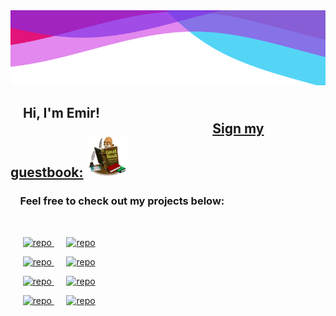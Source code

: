 <img src="https://raw.githubusercontent.com/emirsahin1/emirsahin1/master/colors.svg" width="100%" height="120" >

## &nbsp;&nbsp;&nbsp;&nbsp;Hi, I'm Emir! &nbsp;&nbsp;&nbsp;&nbsp;&nbsp;&nbsp;&nbsp;&nbsp;&nbsp;&nbsp;&nbsp;&nbsp;&nbsp;&nbsp;&nbsp;&nbsp;&nbsp;&nbsp;&nbsp;&nbsp;&nbsp;&nbsp;&nbsp;&nbsp;&nbsp;&nbsp;&nbsp;&nbsp;&nbsp;&nbsp;&nbsp;&nbsp;&nbsp;&nbsp;&nbsp;&nbsp;&nbsp;&nbsp;&nbsp;&nbsp;&nbsp;&nbsp;&nbsp;&nbsp;&nbsp;&nbsp;&nbsp;&nbsp;&nbsp;&nbsp;&nbsp;&nbsp;&nbsp;&nbsp;&nbsp;&nbsp;&nbsp;&nbsp;&nbsp;&nbsp;&nbsp;&nbsp;&nbsp;&nbsp;&nbsp;<a href="https://github.com/emirsahin1/emirsahin1/issues/1">Sign my guestbook:</a> <a href="https://github.com/emirsahin1/emirsahin1/issues/1"><img src="book.gif" width="65" height="65" ></a> 




###   &nbsp;&nbsp;&nbsp;&nbsp;Feel free to check out my projects below:


&nbsp;

&nbsp;&nbsp;&nbsp;&nbsp;
<a href="https://github.com/Mirage-Mode/SpleetSpace">
  <img src="https://readme-stats-mwio3vcp1-emirsahin1.vercel.app/api/pin/?username=Mirage-Mode&repo=SpleetSpace&theme=aura" alt="repo" />
</a>
&nbsp;&nbsp;&nbsp;&nbsp;
<a href="https://github.com/emirsahin1/AR-Lighting-Visualisation">
  <img src="https://readme-stats-mwio3vcp1-emirsahin1.vercel.app/api/pin/?username=emirsahin1&repo=AR-Lighting-Visualisation&theme=aura" alt="repo" />
</a>

&nbsp;&nbsp;&nbsp;&nbsp;
<a href="https://github.com/normal-map-gen-group/normal-map-generator">
  <img src="https://readme-stats-mwio3vcp1-emirsahin1.vercel.app/api/pin/?username=normal-map-gen-group&repo=normal-map-generator&theme=aura" alt="repo" />
</a>
&nbsp;&nbsp;&nbsp;&nbsp;
<a href="https://github.com/emirsahin1/MERN-Stack-Website">
  <img src="https://readme-stats-mwio3vcp1-emirsahin1.vercel.app/api/pin/?username=emirsahin1&repo=MERN-Stack-Website&theme=aura" alt="repo" />
</a>

&nbsp;&nbsp;&nbsp;&nbsp;
<a href="https://github.com/emirsahin1/ImageBench">
  <img src="https://readme-stats-mwio3vcp1-emirsahin1.vercel.app/api/pin/?username=emirsahin1&repo=ImageBench&theme=aura" alt="repo" />
</a>
&nbsp;&nbsp;&nbsp;&nbsp;
<a href="https://github.com/emirsahin1/VRPhysicsCharacter">
  <img src="https://readme-stats-mwio3vcp1-emirsahin1.vercel.app/api/pin/?username=emirsahin1&repo=VRPhysicsCharacter&theme=aura" alt="repo" />
</a>



&nbsp;&nbsp;&nbsp;&nbsp;
<a href="https://github.com/emirsahin1/wxImagePanel">
  <img src="https://readme-stats-mwio3vcp1-emirsahin1.vercel.app/api/pin/?username=emirsahin1&repo=wxImagePanel&theme=aura" alt="repo" />
</a>
&nbsp;&nbsp;&nbsp;&nbsp;
<a href="https://github.com/emirsahin1/MedievalCombatSystem">
  <img src="https://readme-stats-mwio3vcp1-emirsahin1.vercel.app/api/pin/?username=emirsahin1&repo=MedievalCombatSystem&theme=aura" alt="repo" />
</a>




<!--
**emirsahin1/emirsahin1** is a ✨ _special_ ✨ repository because its `README.md` (this file) appears on your GitHub profile.

Here are some ideas to get you started:

- 🔭 I’m currently working on ...
- 🌱 I’m currently learning ...
- 👯 I’m looking to collaborate on ...
- 🤔 I’m looking for help with ...
- 💬 Ask me about ...
- 📫 How to reach me: ...
- 😄 Pronouns: ...
- ⚡ Fun fact: ...
-->
